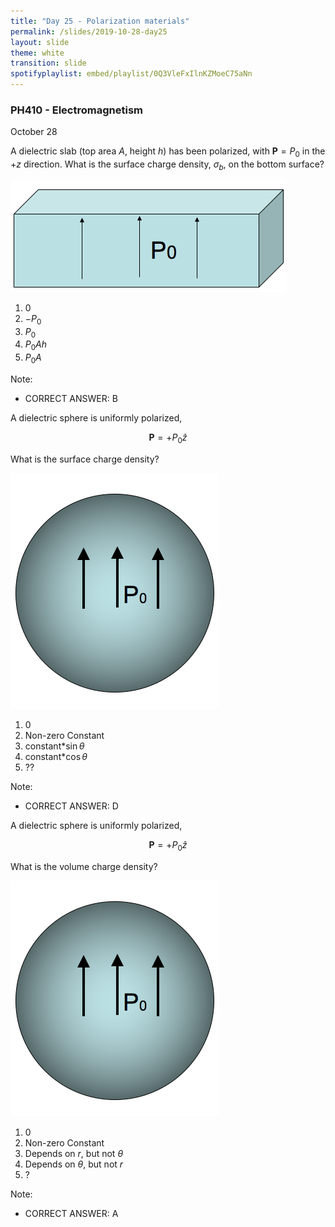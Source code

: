 ```yaml
---
title: "Day 25 - Polarization materials"
permalink: /slides/2019-10-28-day25
layout: slide
theme: white
transition: slide
spotifyplaylist: embed/playlist/0Q3VleFxIlnKZMoeC75aNn
---
```


<section data-markdown="">

### PH410 - Electromagnetism

October 28


<!--this doesn't work... {% include spotifyplaylist.html id=page.spotifyplaylist %}-->
</section>

<section data-markdown>

A dielectric slab (top area $A$, height $h$) has been polarized, with $\mathbf{P}=P_0$ in the $+z$ direction. What is the surface charge density, $\sigma_b$, on the bottom surface?

![alt text](../images/d23-slab_p0_polarization.png "Logo Title Text 1")

1. 0
2. $-P_0$
3. $P_0$
4. $P_0 A h$
5. $P_0 A$

Note:
* CORRECT ANSWER: B

</section>


<section data-markdown>

A dielectric sphere is uniformly polarized,

$$\mathbf{P} = +P_0\hat{z}$$

What is the surface charge density?

![alt text](../images/d23-sphere_p0_dielectric.png "Logo Title Text 1")

1. 0
2. Non-zero Constant
3. constant*$\sin \theta$
4. constant*$\cos \theta$
5.  ??

Note:
* CORRECT ANSWER: D

</section>

<section data-markdown>
A dielectric sphere is uniformly polarized,

$$\mathbf{P} = +P_0\hat{z}$$

What is the volume charge density?

![alt text](../images/d23-sphere_p0_dielectric.png "Logo Title Text 1")

1. 0
2. Non-zero Constant
3. Depends on $r$, but not $\theta$
4. Depends on $\theta$, but not $r$
5. ?

Note:
* CORRECT ANSWER: A

</section>
